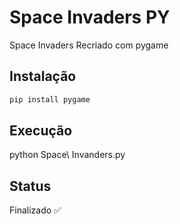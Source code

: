 # Space Invaders PY
Space Invaders Recriado com pygame

## Instalação
```bash
pip install pygame
```
## Execução
python Space\ Invanders.py

## Status 
Finalizado :white_check_mark:
